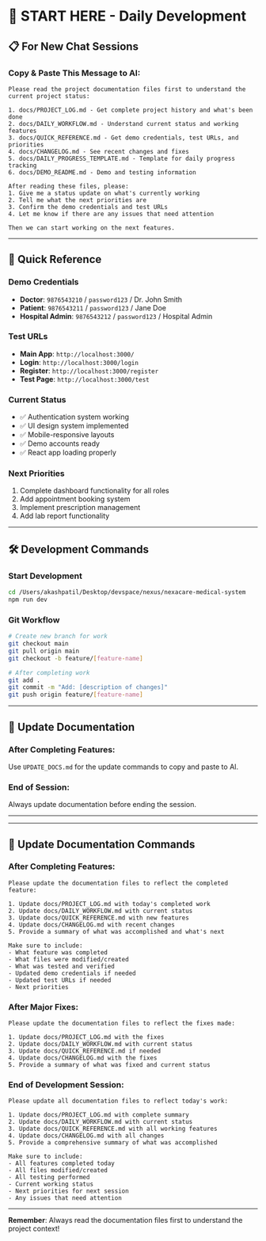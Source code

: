 # 🚀 START HERE - Daily Development

## 📋 **For New Chat Sessions**

### **Copy & Paste This Message to AI:**

```
Please read the project documentation files first to understand the current project status:

1. docs/PROJECT_LOG.md - Get complete project history and what's been done
2. docs/DAILY_WORKFLOW.md - Understand current status and working features  
3. docs/QUICK_REFERENCE.md - Get demo credentials, test URLs, and priorities
4. docs/CHANGELOG.md - See recent changes and fixes
5. docs/DAILY_PROGRESS_TEMPLATE.md - Template for daily progress tracking
6. docs/DEMO_README.md - Demo and testing information

After reading these files, please:
1. Give me a status update on what's currently working
2. Tell me what the next priorities are
3. Confirm the demo credentials and test URLs
4. Let me know if there are any issues that need attention

Then we can start working on the next features.
```

---

## 🔑 **Quick Reference**

### **Demo Credentials**
- **Doctor**: `9876543210` / `password123` / Dr. John Smith
- **Patient**: `9876543211` / `password123` / Jane Doe  
- **Hospital Admin**: `9876543212` / `password123` / Hospital Admin

### **Test URLs**
- **Main App**: `http://localhost:3000/`
- **Login**: `http://localhost:3000/login`
- **Register**: `http://localhost:3000/register`
- **Test Page**: `http://localhost:3000/test`

### **Current Status**
- ✅ Authentication system working
- ✅ UI design system implemented
- ✅ Mobile-responsive layouts
- ✅ Demo accounts ready
- ✅ React app loading properly

### **Next Priorities**
1. Complete dashboard functionality for all roles
2. Add appointment booking system
3. Implement prescription management
4. Add lab report functionality

---

## 🛠️ **Development Commands**

### **Start Development**
```bash
cd /Users/akashpatil/Desktop/devspace/nexus/nexacare-medical-system
npm run dev
```

### **Git Workflow**
```bash
# Create new branch for work
git checkout main
git pull origin main
git checkout -b feature/[feature-name]

# After completing work
git add .
git commit -m "Add: [description of changes]"
git push origin feature/[feature-name]
```

---

## 📝 **Update Documentation**

### **After Completing Features:**
Use `UPDATE_DOCS.md` for the update commands to copy and paste to AI.

### **End of Session:**
Always update documentation before ending the session.

---

---

## 📝 **Update Documentation Commands**

### **After Completing Features:**

```
Please update the documentation files to reflect the completed feature:

1. Update docs/PROJECT_LOG.md with today's completed work
2. Update docs/DAILY_WORKFLOW.md with current status
3. Update docs/QUICK_REFERENCE.md with new features
4. Update docs/CHANGELOG.md with recent changes
5. Provide a summary of what was accomplished and what's next

Make sure to include:
- What feature was completed
- What files were modified/created
- What was tested and verified
- Updated demo credentials if needed
- Updated test URLs if needed
- Next priorities
```

### **After Major Fixes:**

```
Please update the documentation files to reflect the fixes made:

1. Update docs/PROJECT_LOG.md with the fixes
2. Update docs/DAILY_WORKFLOW.md with current status
3. Update docs/QUICK_REFERENCE.md if needed
4. Update docs/CHANGELOG.md with the fixes
5. Provide a summary of what was fixed and current status
```

### **End of Development Session:**

```
Please update all documentation files to reflect today's work:

1. Update docs/PROJECT_LOG.md with complete summary
2. Update docs/DAILY_WORKFLOW.md with current status
3. Update docs/QUICK_REFERENCE.md with all working features
4. Update docs/CHANGELOG.md with all changes
5. Provide a comprehensive summary of what was accomplished

Make sure to include:
- All features completed today
- All files modified/created
- All testing performed
- Current working status
- Next priorities for next session
- Any issues that need attention
```

---

**Remember**: Always read the documentation files first to understand the project context!
